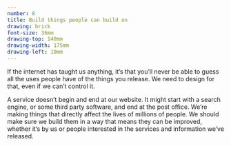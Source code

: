 ```yaml
---
number: 8
title: Build things people can build on
drawing: brick
font-size: 36mm
drawing-top: 140mm
drawing-width: 175mm
drawing-left: 10mm
---
```


If the internet has taught us anything, it’s that you’ll never be able to guess all the uses people have of the things you release. We need to design for that, even if we can’t control it. 

A service doesn’t begin and end at our website. It might start with a search engine, or some third party software, and end at the post office. We’re making things that directly affect the lives of millions of people. We should make sure we build them in a way that means they can be improved, whether it’s by us or people interested in the services and information we’ve released.

